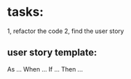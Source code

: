 # tasks:
1, refactor the code
2, find the user story

## user story template:
As ...
When ...
If ...
Then ...